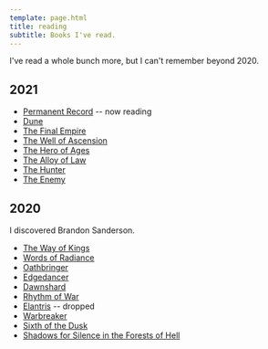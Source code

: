 ```yaml
---
template: page.html
title: reading
subtitle: Books I've read.
---
```


I've read a whole bunch more, but I can't remember beyond 2020.

## 2021

- [Permanent
  Record](https://en.wikipedia.org/wiki/Permanent_Record_\(autobiography\)) -- now reading
- [Dune](https://en.wikipedia.org/wiki/Dune_\(novel\))
- [The Final
  Empire](https://en.wikipedia.org/wiki/Mistborn:_The_Final_Empire)
- [The Well of
  Ascension](https://en.wikipedia.org/wiki/Mistborn:_The_Well_of_Ascension)
- [The Hero of
  Ages](https://en.wikipedia.org/wiki/Mistborn:_The_Hero_of_Ages)
- [The Alloy of
  Law](https://en.wikipedia.org/wiki/Mistborn:_The_Alloy_of_Law)
- [The
  Hunter](https://en.wikipedia.org/wiki/Tom_Wood_\(author\)#Victor_the_Assassin_Series)
- [The
  Enemy](https://en.wikipedia.org/wiki/Tom_Wood_\(author\)#Victor_the_Assassin_Series)

## 2020

I discovered Brandon Sanderson.

- [The Way of Kings](https://en.wikipedia.org/wiki/The_Way_of_Kings)
- [Words of Radiance](https://en.wikipedia.org/wiki/Words_of_Radiance)
- [Oathbringer](https://en.wikipedia.org/wiki/Oathbringer)
- [Edgedancer](https://en.wikipedia.org/wiki/Edgedancer)
- [Dawnshard](https://en.wikipedia.org/wiki/The_Stormlight_Archive#Books)
- [Rhythm of War](https://en.wikipedia.org/wiki/Rhythm_of_War)
- [Elantris](https://en.wikipedia.org/wiki/Elantris) -- dropped
- [Warbreaker](https://en.wikipedia.org/wiki/Warbreaker)
- [Sixth of the
  Dusk](https://en.wikipedia.org/wiki/Brandon_Sanderson_bibliography#Cosmere_short_works)
- [Shadows for Silence in the Forests of
  Hell](https://en.wikipedia.org/wiki/Brandon_Sanderson_bibliography#Cosmere_short_works)

